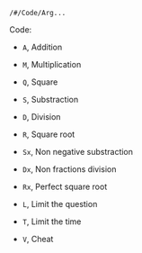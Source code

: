 `/#/Code/Arg...`

Code:
- `A`, Addition
- `M`, Multiplication
- `Q`, Square

- `S`, Substraction
- `D`, Division
- `R`, Square root

- `Sx`, Non negative substraction
- `Dx`, Non fractions division
- `Rx`, Perfect square root

- `L`, Limit the question
- `T`, Limit the time
- `V`, Cheat
